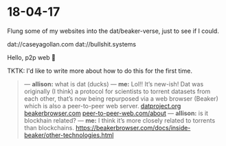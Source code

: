# 18-04-17

Flung some of my websites into the dat/beaker-verse, just to see if I could.

dat://caseyagollan.com
dat://bullshit.systems

Hello, p2p web 👋

TKTK: I'd like to write more about how to do this for the first time.

> — **allison:** what is dat (ducks)
> — **me:** Lol!! It’s new-ish! Dat was originally (I think) a protocol for scientists to torrent datasets from each other, that’s now being repurposed via a web browser (Beaker) which is also a peer-to-peer web server.
> [datproject.org](http://datproject.org)
> [beakerbrowser.com](http://beakerbrowser.com)
> [peer-to-peer-web.com/about](http://peer-to-peer-web.com/about)
> — **allison:**  is it blockhain related?
> — **me:** I think it’s more closely related to torrents than blockchains. https://beakerbrowser.com/docs/inside-beaker/other-technologies.html
